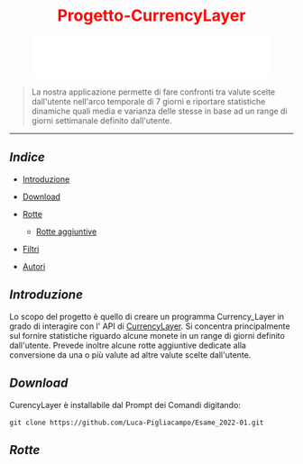 <h1 align="center"> <font color="red">Progetto-CurrencyLayer</h1></font>
<figure>
    <img src="currencylayer_logo.png">
</figure>


> La nostra applicazione permette di fare  confronti tra valute scelte  dall'utente nell'arco temporale di 7 giorni e riportare statistiche dinamiche quali media e varianza delle stesse in base ad un range di giorni settimanale definito dall'utente.
  *** 
  
  ## *Indice*

  -  [Introduzione](#introduzione)

  - [Download](#download)

  - [Rotte](#rotte)
     - [Rotte aggiuntive](#rotte-aggiuntive)

  - [Filtri](#filtri)

  - [Autori](#autori)


## *Introduzione*
  <a>Lo scopo del progetto è quello di creare un programma Currency_Layer in grado di interagire con l' API di <a href="https://currencylayer.com/" target="_blank">CurrencyLayer</a>.
  Si concentra principalmente sul fornire statistiche riguardo alcune monete in un range di giorni definito dall'utente. 
  Prevede inoltre alcune rotte aggiuntive dedicate alla conversione da    una o più valute ad altre valute  scelte dall'utente.</a>
  
 ## *Download*
  <a>CurencyLayer è installabile dal Prompt dei Comandi digitando:  
   ```
   git clone https://github.com/Luca-Pigliacampo/Esame_2022-01.git
   ```
  </a>
  
  ## *Rotte*
  

  


